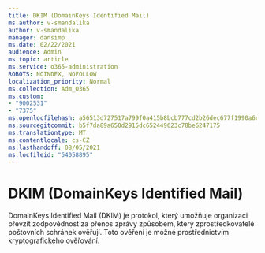 ```yaml
---
title: DKIM (DomainKeys Identified Mail)
ms.author: v-smandalika
author: v-smandalika
manager: dansimp
ms.date: 02/22/2021
audience: Admin
ms.topic: article
ms.service: o365-administration
ROBOTS: NOINDEX, NOFOLLOW
localization_priority: Normal
ms.collection: Adm_O365
ms.custom:
- "9002531"
- "7375"
ms.openlocfilehash: a56513d727517a799f0a415b8bcb777cd2b26dec677f1990a6caf4b2090f660b
ms.sourcegitcommit: b5f7da89a650d2915dc652449623c78be6247175
ms.translationtype: MT
ms.contentlocale: cs-CZ
ms.lasthandoff: 08/05/2021
ms.locfileid: "54058895"
---
```

# <a name="dkim-domainkeys-identified-mail"></a>DKIM (DomainKeys Identified Mail)

DomainKeys Identified Mail (DKIM) je protokol, který umožňuje organizaci převzít zodpovědnost za přenos zprávy způsobem, který zprostředkovatelé poštovních schránek ověřují. Toto ověření je možné prostřednictvím kryptografického ověřování.
